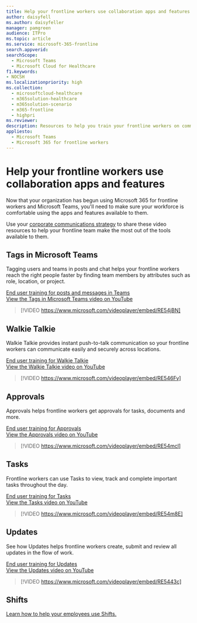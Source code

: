 ```yaml
---
title: Help your frontline workers use collaboration apps and features
author: daisyfell
ms.author: daisyfeller
manager: pamgreen
audience: ITPro
ms.topic: article 
ms.service: microsoft-365-frontline 
search.appverid: 
searchScope:
  - Microsoft Teams
  - Microsoft Cloud for Healthcare
f1.keywords:
- NOCSH
ms.localizationpriority: high
ms.collection: 
  - microsoftcloud-healthcare
  - m365solution-healthcare
  - m365solution-scenario
  - m365-frontline
  - highpri
ms.reviewer: 
description: Resources to help you train your frontline workers on communication and collaboration features in Teams and Teams apps.
appliesto: 
  - Microsoft Teams
  - Microsoft 365 for frontline workers
---
```


# Help your frontline workers use collaboration apps and features

Now that your organization has begun using Microsoft 365 for frontline workers and Microsoft Teams, you'll need to make sure your workforce is comfortable using the apps and features available to them.

Use your [corporate communications strategy](flw-corp-comms.md) to share these video resources to help your frontline team make the most out of the tools available to them.

## Tags in Microsoft Teams

Tagging users and teams in posts and chat helps your frontline workers reach the right people faster by finding team members by attributes such as role, location, or project.

[End user training for posts and messages in Teams](https://support.microsoft.com/office/create-and-format-a-post-e66777da-636b-49eb-9408-b0d88b212885) <br>
[View the Tags in Microsoft Teams video on YouTube](https://go.microsoft.com/fwlink/?linkid=2202727)
> [!VIDEO https://www.microsoft.com/videoplayer/embed/RE54jBN]

## Walkie Talkie

Walkie Talkie provides instant push-to-talk communication so your frontline workers can communicate easily and securely across locations.

[End user training for Walkie Talkie](https://support.microsoft.com/office/use-walkie-talkie-in-teams-884a008a-761e-4b62-99f8-15671d9a2f69) <br>
[View the Walkie Talkie video on YouTube](https://go.microsoft.com/fwlink/?linkid=2202710)
> [!VIDEO https://www.microsoft.com/videoplayer/embed/RE546Fv]

## Approvals

Approvals helps frontline workers get approvals for tasks, documents and more.

[End user training for Approvals](https://support.microsoft.com/office/what-is-approvals-a9a01c95-e0bf-4d20-9ada-f7be3fc283d3?wt.mc_id=otc_microsoft_teams) <br>
[View the Approvals video on YouTube](https://go.microsoft.com/fwlink/?linkid=2202800)
> [!VIDEO https://www.microsoft.com/videoplayer/embed/RE54mcl]

## Tasks

Frontline workers can use Tasks to view, track and complete important tasks throughout the day.

[End user training for Tasks](https://support.microsoft.com/office/use-the-tasks-app-in-teams-e32639f3-2e07-4b62-9a8c-fd706c12c070) <br>
[View the Tasks video on YouTube](https://go.microsoft.com/fwlink/?linkid=2202616)
> [!VIDEO https://www.microsoft.com/videoplayer/embed/RE54m8E]

## Updates

See how Updates helps frontline workers create, submit and review all updates in the flow of work.

[End user training for Updates](https://support.microsoft.com/office/get-started-in-updates-c03a079e-e660-42dc-817b-ca4cfd602e5a) <br>
[View the Updates video on YouTube](https://go.microsoft.com/fwlink/?linkid=2202831)
> [!VIDEO https://www.microsoft.com/videoplayer/embed/RE5443c]

## Shifts

[Learn how to help your employees use Shifts.](shifts-toolkit.md)

